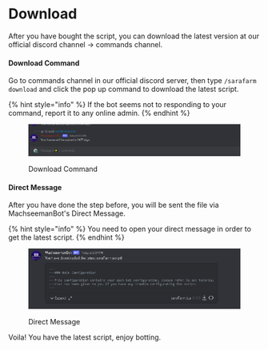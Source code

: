 # Download

After you have bought the script, you can download the latest version at our official discord channel -> commands channel.

#### Download Command

Go to commands channel in our official discord server, then type `/sarafarm download` and click the pop up command to download the latest script.

{% hint style="info" %}
If the bot seems not to responding to your command, report it to any online admin.
{% endhint %}

<figure><img src="../.gitbook/assets/Download Command.gif" alt=""><figcaption><p>Download Command</p></figcaption></figure>

#### Direct Message

After you have done the step before, you will be sent the file via MachseemanBot's Direct Message.

{% hint style="info" %}
You need to open your direct message in order to get the latest script.
{% endhint %}

<figure><img src="../.gitbook/assets/Direct Message (1).png" alt=""><figcaption><p>Direct Message</p></figcaption></figure>

Voila! You have the latest script, enjoy botting.
